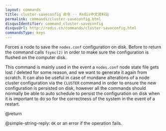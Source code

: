 ```yaml
---
layout: commands
title: cluster-saveconfig 命令 -- Redis中文资料站
permalink: commands/cluster-saveconfig.html
disqusIdentifier: command_cluster-saveconfig
disqusUrl: http://redis.cn/commands/cluster-saveconfig.html
commandsType: keys
---
```


Forces a node to save the `nodes.conf` configuration on disk. Before to return
the command calls `fsync(2)` in order to make sure the configuration is
flushed on the computer disk.

This command is mainly used in the event a `nodes.conf` node state file
gets lost / deleted for some reason, and we want to generate it again from
scratch. It can also be useful in case of mundane alterations of a node cluster
configuration via the `CLUSTER` command in order to ensure the new configuration
is persisted on disk, however all the commands should normally be able to
auto schedule to persist the configuration on disk when it is important
to do so for the correctness of the system in the event of a restart.

@return

@simple-string-reply: `OK` or an error if the operation fails.
